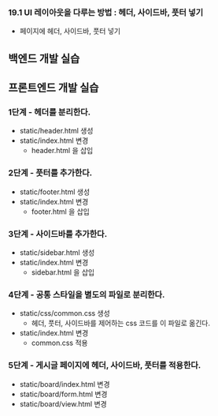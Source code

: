 ### 19.1 UI 레이아웃을 다루는 방법 : 헤더, 사이드바, 풋터 넣기

- 페이지에 헤더, 사이드바, 풋터 넣기

## 백엔드 개발 실습


## 프론트엔드 개발 실습

### 1단계 - 헤더를 분리한다.

- static/header.html 생성
- static/index.html 변경
  - header.html 을 삽입

### 2단계 - 풋터를 추가한다.

- static/footer.html 생성
- static/index.html 변경
  - footer.html 을 삽입

### 3단계 - 사이드바를 추가한다.

- static/sidebar.html 생성
- static/index.html 변경
  - sidebar.html 을 삽입

### 4단계 - 공통 스타일을 별도의 파일로 분리한다.

- static/css/common.css 생성
  - 헤더, 풋터, 사이드바를 제어하는 css 코드를 이 파일로 옮긴다.
- static/index.html 변경
  - common.css 적용

### 5단계 - 게시글 페이지에 헤더, 사이드바, 풋터를 적용한다.

- static/board/index.html 변경
- static/board/form.html 변경
- static/board/view.html 변경


#
